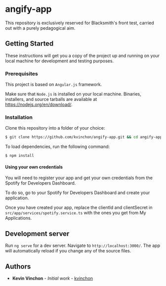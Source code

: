 # angify-app
This repository is exclusively reserved for Blacksmith's front test, carried out with a purely pedagogical aim.

## Getting Started
These instructions will get you a copy of the project up and running on your local machine for development and testing purposes.

### Prerequisites
This project is based on `Angular.js` framework.

Make sure that `Node.js` is installed on your local machine. Binaries, installers, and source tarballs are available at <https://nodejs.org/en/download/>. 

### Installation
Clone this repository into a folder of your choice:
```bash
$ git clone https://github.com/kvinchon/angify-app.git && cd angify-app/
```

To load dependencies, run the following command: 
```bash
$ npm install
```

#### Using your own credentials
You will need to register your app and get your own credentials from the Spotify for Developers Dashboard.

To do so, go to your Spotify for Developers Dashboard and create your application. 

Once you have created your app, replace the clientId and clientSecret in `src/app/services/spotify.service.ts` with the ones you get from My Applications.

## Development server
Run `ng serve` for a dev server. Navigate to `http://localhost:3000/`. The app will automatically reload if you change any of the source files.

## Authors
* **Kevin Vinchon** - *Initial work* - [kvinchon](https://github.com/kvinchon)
